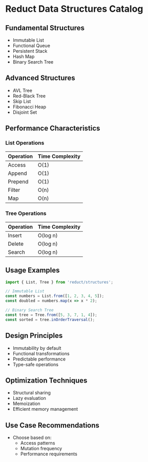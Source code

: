 # Reduct Data Structures Catalog

## Fundamental Structures
- Immutable List
- Functional Queue
- Persistent Stack
- Hash Map
- Binary Search Tree

## Advanced Structures
- AVL Tree
- Red-Black Tree
- Skip List
- Fibonacci Heap
- Disjoint Set

## Performance Characteristics

### List Operations
| Operation | Time Complexity |
|-----------|-----------------|
| Access    | O(1)            |
| Append    | O(1)            |
| Prepend   | O(1)            |
| Filter    | O(n)            |
| Map       | O(n)            |

### Tree Operations
| Operation | Time Complexity |
|-----------|-----------------|
| Insert    | O(log n)        |
| Delete    | O(log n)        |
| Search    | O(log n)        |

## Usage Examples
```typescript
import { List, Tree } from 'reduct/structures';

// Immutable List
const numbers = List.from([1, 2, 3, 4, 5]);
const doubled = numbers.map(x => x * 2);

// Binary Search Tree
const tree = Tree.from([5, 3, 7, 1, 4]);
const sorted = tree.inOrderTraversal();
```

## Design Principles
- Immutability by default
- Functional transformations
- Predictable performance
- Type-safe operations

## Optimization Techniques
- Structural sharing
- Lazy evaluation
- Memoization
- Efficient memory management

## Use Case Recommendations
- Choose based on:
  - Access patterns
  - Mutation frequency
  - Performance requirements